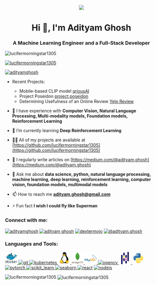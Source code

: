 <div id="header" align="center">
  <img src="https://media.giphy.com/media/qgQUggAC3Pfv687qPC/giphy.gif" width="100"/>
</div>
<h1 align="center">Hi 👋, I'm Adityam Ghosh</h1>
<h3 align="center">A Machine Learning Engineer and a Full-Stack Developer</h3>

<p align="left"> <img src="https://komarev.com/ghpvc/?username=lucifermorningstar1305&label=Profile%20views&color=0e75b6&style=flat" alt="lucifermorningstar1305" /> </p>

<p align="left"> <a href="https://github.com/ryo-ma/github-profile-trophy"><img src="https://github-profile-trophy.vercel.app/?username=lucifermorningstar1305" alt="lucifermorningstar1305" /></a> </p>

<p align="left"> <a href="https://twitter.com/d97tum" target="blank"><img src="https://img.shields.io/twitter/follow/adityamghosh?logo=twitter&style=for-the-badge" alt="adityamghosh" /></a> </p>

- Recent Projects:
  - Mobile-based CLIP model [qriousAI](https://github.com/lucifermorningstar1305/qriousAI)
  - Project Poseidon [project poseidon](https://github.com/lucifermorningstar1305/projectposiedon)
  - Determining Usefulness of an Online Review [Yelp Review](https://github.com/zyh10655/CS760)

- 🌟 I have experience with **Computer Vision, Natural Language Processing, Multi-modality models, Foundation models, Reinforcement Learning**

- 🌱 I’m currently learning **Deep Reinforcement Learning**

- 👨‍💻 All of my projects are available at [https://github.com/lucifermorningstar1305](https://github.com/lucifermorningstar1305)

- 📝 I regularly write articles on [https://medium.com/@adityam.ghosh](https://medium.com/@adityam.ghosh)

- 💬 Ask me about **data science, python, natural language processing, machine learning, deep learning, reinforcement learning, computer vision, foundation models, multimodal models**

- 📫 How to reach me **adityam.ghosh@gmail.com**

- ⚡ Fun fact **I wish I could fly like Superman**

<h3 align="left">Connect with me:</h3>
<p align="left">
<a href="https://twitter.com/adityamghosh" target="blank"><img align="center" src="https://raw.githubusercontent.com/rahuldkjain/github-profile-readme-generator/master/src/images/icons/Social/twitter.svg" alt="adityamghosh" height="30" width="40" /></a>
<a href="https://linkedin.com/in/adityam ghosh" target="blank"><img align="center" src="https://raw.githubusercontent.com/rahuldkjain/github-profile-readme-generator/master/src/images/icons/Social/linked-in-alt.svg" alt="adityam ghosh" height="30" width="40" /></a>
<a href="https://kaggle.com/dextermojo" target="blank"><img align="center" src="https://raw.githubusercontent.com/rahuldkjain/github-profile-readme-generator/master/src/images/icons/Social/kaggle.svg" alt="dextermojo" height="30" width="40" /></a>
<a href="https://medium.com/@adityam.ghosh" target="blank"><img align="center" src="https://raw.githubusercontent.com/rahuldkjain/github-profile-readme-generator/master/src/images/icons/Social/medium.svg" alt="@adityam.ghosh" height="30" width="40" /></a>
</p>

<h3 align="left">Languages and Tools:</h3>
<p align="left"> <a href="https://www.docker.com/" target="_blank" rel="noreferrer"> <img src="https://raw.githubusercontent.com/devicons/devicon/master/icons/docker/docker-original-wordmark.svg" alt="docker" width="40" height="40"/> </a> <a href="https://git-scm.com/" target="_blank" rel="noreferrer"> <img src="https://www.vectorlogo.zone/logos/git-scm/git-scm-icon.svg" alt="git" width="40" height="40"/> </a> <a href="https://kubernetes.io" target="_blank" rel="noreferrer"> <img src="https://www.vectorlogo.zone/logos/kubernetes/kubernetes-icon.svg" alt="kubernetes" width="40" height="40"/> </a> <a href="https://www.linux.org/" target="_blank" rel="noreferrer"> <img src="https://raw.githubusercontent.com/devicons/devicon/master/icons/linux/linux-original.svg" alt="linux" width="40" height="40"/> </a> <a href="https://www.mongodb.com/" target="_blank" rel="noreferrer"> <img src="https://raw.githubusercontent.com/devicons/devicon/master/icons/mongodb/mongodb-original-wordmark.svg" alt="mongodb" width="40" height="40"/> </a> <a href="https://www.mysql.com/" target="_blank" rel="noreferrer"> <img src="https://raw.githubusercontent.com/devicons/devicon/master/icons/mysql/mysql-original-wordmark.svg" alt="mysql" width="40" height="40"/> </a> <a href="https://opencv.org/" target="_blank" rel="noreferrer"> <img src="https://www.vectorlogo.zone/logos/opencv/opencv-icon.svg" alt="opencv" width="40" height="40"/> </a> <a href="https://pandas.pydata.org/" target="_blank" rel="noreferrer"> <img src="https://raw.githubusercontent.com/devicons/devicon/2ae2a900d2f041da66e950e4d48052658d850630/icons/pandas/pandas-original.svg" alt="pandas" width="40" height="40"/> </a> <a href="https://www.python.org" target="_blank" rel="noreferrer"> <img src="https://raw.githubusercontent.com/devicons/devicon/master/icons/python/python-original.svg" alt="python" width="40" height="40"/> </a> <a href="https://pytorch.org/" target="_blank" rel="noreferrer"> <img src="https://www.vectorlogo.zone/logos/pytorch/pytorch-icon.svg" alt="pytorch" width="40" height="40"/> </a> <a href="https://scikit-learn.org/" target="_blank" rel="noreferrer"> <img src="https://upload.wikimedia.org/wikipedia/commons/0/05/Scikit_learn_logo_small.svg" alt="scikit_learn" width="40" height="40"/> </a> <a href="https://seaborn.pydata.org/" target="_blank" rel="noreferrer"> <img src="https://seaborn.pydata.org/_images/logo-mark-lightbg.svg" alt="seaborn" width="40" height="40"/> </a> <a href="https://react.dev/" target="_blank" rel="noreferrer"> <img src="https://www.vectorlogo.zone/logos/reactjs/reactjs-icon.svg" alt="react" width="40" height="40"/></a> <a href="https://nodejs.org/en" target="_blank" rel="noreferrer"> <img src="https://www.vectorlogo.zone/logos/nodejs/nodejs-icon.svg" alt="nodejs" width="40" height="40"/></a></p>

<p><img align="left" src="https://github-readme-stats.vercel.app/api/top-langs?username=lucifermorningstar1305&show_icons=true&locale=en&layout=compact" alt="lucifermorningstar1305" /></p>

<p>&nbsp;<img align="center" src="https://github-readme-stats.vercel.app/api?username=lucifermorningstar1305&show_icons=true&locale=en" alt="lucifermorningstar1305" /></p>


